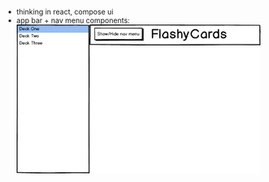 - thinking in react, compose ui
- app bar + nav menu components:
![mockup](https://github.com/sAbakumoff/flashcards/blob/master/tutorial/mockup.png)

